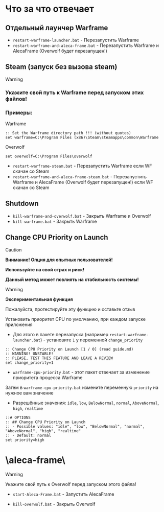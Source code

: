 # Что за что отвечает

## Отдельный лаунчер Warframe
- `restart-warframe-launcher.bat` - Перезапустить Warframe
- `restart-warframe-and-aleca-frame.bat` - Перезапустить Warframe и AlecaFrame (Overwolf будет перезапущен!)

## Steam (запуск без вызова steam)
> [!warning]
> ### Укажите **свой** путь к Warframe перед запуском этих файлов!
>
> ### Примеры:
> 
> Warframe
> ```
> :: Set the Warframe directory path !!! (without quotes)
> set warframe=C:\Program Files (x86)\Steam\steamapps\common\Warframe
> ```
>
> Overwolf
> ```
> set overwolf=C:\Program Files\overwolf
> ```
> 
> - `restart-warframe-steam.bat` - Перезапустить Warframe если WF скачан со Steam
> - `restart-warframe-and-aleca-frame-steam.bat` - Перезапустить Warframe и AlecaFrame (Overwolf будет перезапущен!) если WF скачан со Steam

## Shutdown
- `kill-warframe-and-overwolf.bat` - Закрыть Warframe и Overwolf
- `kill-warframe.bat` - Закрыть Warframe

## Change CPU Priority on Launch
> [!caution]
> **Внимание! Опция для опытных пользователей!**
>
> **Используйте на свой страх и риск!**
>
> **Данный метод может повлиять на стабильность системы!**

> [!warning]
> **Экспериментальная функция**
> 
> Пожалуйста, протестируйте эту функцию и оставьте отзыв

Установить приоритет CPU по умолчанию, при каждом запуске приложения
- Для этого в пакете перезапуска (например `restart-warframe-launcher.bat`) - установите `1` у переменной `change_priority`

```
:: Change CPU Priority on Launch [1 / 0] (read guide.md)
:: WARNING! UNSTABLE!
:: PLEASE, TEST THIS FEATURE AND LEAVE A REVIEW
set change_priority=1
```

- `warframe-cpu-priority.bat` - этот пакет отвечает за изменение приоритета процесса Warframe

Затем в `warframe-cpu-priority.bat` измените переменную `priority` на нужное вам значение
- Разрешённые значения: `idle`, `low`, `BelowNormal`, `normal`, `AboveNormal`, `high`, `realtime`

```
::# OPTIONS
:: ## Change CPU Priority on Launch
:: - Possible values: "idle", "low", "BelowNormal", "normal", "AboveNormal", "high", "realtime"
:: - Default: normal
set priority=high
```


# \aleca-frame\
> [!warning]
> Укажите свой путь к Overwolf перед запуском этого файла!
> - `start-Aleca-Frame.bat` - Запустить AlecaFrame

- `kill-overwolf.bat` - Закрыть Overwolf
